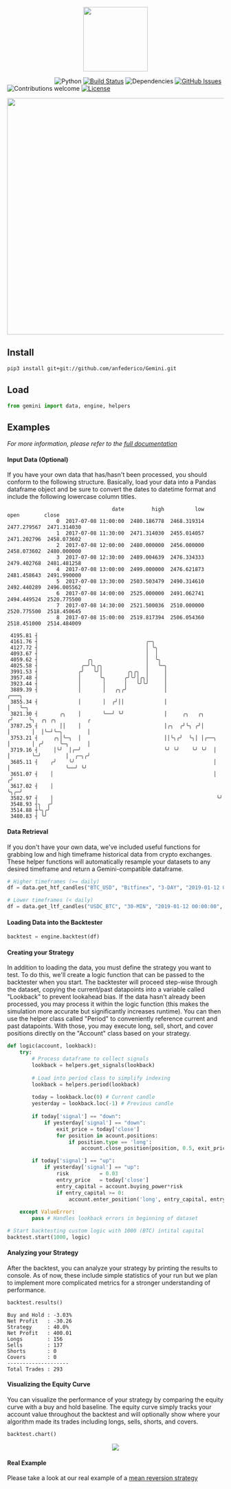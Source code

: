 <p align="center"><img src="https://github.com/anfederico/Gemini/blob/master/media/logo.png" width="150px"><p>

&nbsp;&nbsp;&nbsp;&nbsp;&nbsp;&nbsp;&nbsp;&nbsp;&nbsp;&nbsp;&nbsp;&nbsp;&nbsp;
&nbsp;&nbsp;&nbsp;&nbsp;&nbsp;&nbsp;&nbsp;&nbsp;&nbsp;&nbsp;&nbsp;&nbsp;&nbsp;
![Python](https://img.shields.io/badge/python-v3.6-blue.svg)
[![Build Status](https://travis-ci.org/anfederico/Gemini.svg?branch=master)](https://travis-ci.org/anfederico/Gemini)
![Dependencies](https://img.shields.io/badge/dependencies-up%20to%20date-brightgreen.svg)
[![GitHub Issues](https://img.shields.io/github/issues/anfederico/Gemini.svg)](https://github.com/anfederico/Gemini/issues)
![Contributions welcome](https://img.shields.io/badge/contributions-welcome-orange.svg)
[![License](https://img.shields.io/badge/license-GPL-blue.svg)](https://www.gnu.org/licenses/gpl-3.0.en.html)
<br>
<p align="center"><img src="https://github.com/anfederico/Gemini/blob/master/media/schematic.gif" width="550px"><p>

## Install

```bash
pip3 install git+git://github.com/anfederico/Gemini.git
```

## Load
```python
from gemini import data, engine, helpers
```

## Examples

*For more information, please refer to the [full documentation](https://gemini-docs.readthedocs.io/en/latest/)*

#### Input Data (Optional)
If you have your own data that has/hasn't been processed, you should conform to the following structure. Basically, load your data into a Pandas dataframe object and be sure to convert the dates to datetime format and include the following lowercase column titles.
```text
                                  date         high          low         open        close
                0  2017-07-08 11:00:00  2480.186778  2468.319314  2477.279567  2471.314030  
                1  2017-07-08 11:30:00  2471.314030  2455.014057  2471.202796  2458.073602
                2  2017-07-08 12:00:00  2480.000000  2456.000000  2458.073602  2480.000000 
                3  2017-07-08 12:30:00  2489.004639  2476.334333  2479.402768  2481.481258
                4  2017-07-08 13:00:00  2499.000000  2476.621873  2481.458643  2491.990000 
                5  2017-07-08 13:30:00  2503.503479  2490.314610  2492.440289  2496.005562
                6  2017-07-08 14:00:00  2525.000000  2491.062741  2494.449524  2520.775500
                7  2017-07-08 14:30:00  2521.500036  2510.000000  2520.775500  2518.450645
                8  2017-07-08 15:00:00  2519.817394  2506.054360  2518.451000  2514.484009
```

```
 4195.81 ┤                                                                                         
 4161.76 ┤                                   ╭─╮                                                   
 4127.72 ┤                                   │ ╰╮                                                  
 4093.67 ┤                                   │  │                                                  
 4059.62 ┤                ╭╮                 │  ╰╮                                                 
 4025.58 ┤              ╭─╯╰╮╭╮              │   ╰─╮                                               
 3991.53 ┤             ╭╯   ╰╯│        ╭╮╭╮  │     │                                               
 3957.48 ┤             │      ╰╮      ╭╯╰╯│╭╮│     │                                               
 3923.44 ┤             │       │      │   ╰╯╰╯     │                                               
 3889.39 ┤             │       │   ╭╮╭╯            │                     ╭───╮                     
 3855.34 ┤             │       │  ╭╯││             │                     │   ╰─╮                   
 3821.30 ┤       ╭╮    │       ╰──╯ ╰╯             │     ╭╮   ╭╮        ╭╯     ╰╮  ╭╮ ╭╮          ╭
 3787.25 ┤       ││    │                           │╭╮  ╭╯╰╮ ╭╯│        │       │  │╰─╯╰─╮        │
 3753.21 ┤     ╭╮│╰─╮  │                           ││╰╮╭╯  ╰╮│ │╭──╮    │       │ ╭╯     ╰─╮      │
 3719.16 ┤     │╰╯  │╭─╯                           ╰╯ ╰╯    ╰╯ ╰╯  │    │       ╰─╯        │  ╭─╮╭╯
 3685.11 ┤    ╭╯    ╰╯                                             │    │                  ╰──╯ ╰╯ 
 3651.07 ┤    │                                                    │   ╭╯                          
 3617.02 ┤    │                                                    ╰╮╭─╯                           
 3582.97 ┤    │                                                     ╰╯                             
 3548.93 ┤╮  ╭╯                                                                                    
 3514.88 ┼╰╮╭╯                                                                                     
 3480.83 ┤ ╰╯                                                                                      
```

#### Data Retrieval
If you don't have your own data, we've included useful functions for grabbing low and high timeframe historical data from crypto exchanges. These helper functions will automatically resample your datasets to any desired timeframe and return a Gemini-compatible dataframe.
```python
# Higher timeframes (>= daily)
df = data.get_htf_candles("BTC_USD", "Bitfinex", "3-DAY", "2019-01-12 00:00:00", "2019-02-01 00:00:00")

# Lower timeframes (< daily)
df = data.get_ltf_candles("USDC_BTC", "30-MIN", "2019-01-12 00:00:00", "2019-02-01 00:00:00")
```

#### Loading Data into the Backtester
```python
backtest = engine.backtest(df)
```

#### Creating your Strategy
In addition to loading the data, you must define the strategy you want to test. To do this, we'll create a logic function that can be passed to the backtester when you start. The backtester will proceed step-wise through the dataset, copying the current/past datapoints into a variable called "Lookback" to prevent lookahead bias. If the data hasn't already been processed, you may process it within the logic function (this makes the simulation more accurate but significantly increases runtime). You can then use the helper class called "Period" to conveniently reference current and past datapoints. With those, you may execute long, sell, short, and cover positions directly on the "Account" class based on your strategy.


```python
def logic(account, lookback):
    try:
        # Process dataframe to collect signals
        lookback = helpers.get_signals(lookback)
        
        # Load into period class to simplify indexing
        lookback = helpers.period(lookback)
        
        today = lookback.loc(0) # Current candle
        yesterday = lookback.loc(-1) # Previous candle
        
        if today['signal'] == "down":
            if yesterday['signal'] == "down":
                exit_price = today['close']
                for position in acount.positions:  
                    if position.type == 'long':
                        account.close_position(position, 0.5, exit_price)

        if today['signal'] == "up":
            if yesterday['signal'] == "up":
                risk          = 0.03
                entry_price   = today['close']
                entry_capital = account.buying_power*risk
                if entry_capital >= 0:
                    account.enter_position('long', entry_capital, entry_price)
     
    except ValueError: 
        pass # Handles lookback errors in beginning of dataset

# Start backtesting custom logic with 1000 (BTC) intital capital
backtest.start(1000, logic)
```

#### Analyzing your Strategy
After the backtest, you can analyze your strategy by printing the results to console. As of now, these include simple statistics of your run but we plan to implement more complicated metrics for a stronger understanding of performance.

```python
backtest.results()
```

```text
Buy and Hold : -3.03%
Net Profit   : -30.26
Strategy     : 40.0%
Net Profit   : 400.01
Longs        : 156
Sells        : 137
Shorts       : 0
Covers       : 0
--------------------
Total Trades : 293
```

#### Visualizing the Equity Curve
You can visualize the performance of your strategy by comparing the equity curve with a buy and hold baseline. The equity curve simply tracks your account value throughout the backtest and will optionally show where your algorithm made its trades including longs, sells, shorts, and covers.
```python
backtest.chart()
```

<p align="center"><img src="https://raw.githubusercontent.com/anfederico/Gemini/master/media/example.png"><p>

#### Real Example
Please take a look at our real example of a [mean reversion strategy](https://github.com/anfederico/Gemini/blob/master/examples/mean_reversion.ipynb)
